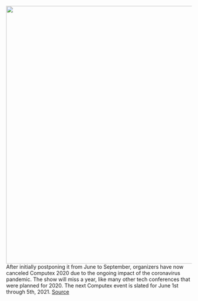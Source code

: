 <img src='https://cdn.vox-cdn.com/thumbor/qxbb5Kbt8XR24-qiRl5pHpLpZYc=/0x0:2040x1360/1200x800/filters:focal(857x517:1183x843)/cdn.vox-cdn.com/uploads/chorus_image/image/66933283/computex_taipei2018.0.jpg' width='700px' /><br/>
After initially postponing it from June to September, organizers have now canceled Computex 2020 due to the ongoing impact of the coronavirus pandemic. The show will miss a year, like many other tech conferences that were planned for 2020. The next Computex event is slated for June 1st through 5th, 2021.
<a href='https://www.theverge.com/2020/6/14/21290803/computex-2020-canceled-coronavirus'> Source <a/>